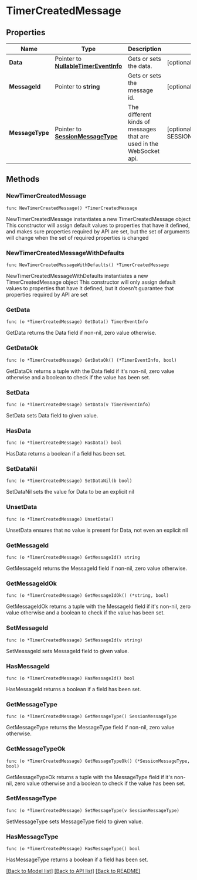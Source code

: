 # TimerCreatedMessage

## Properties

Name | Type | Description | Notes
------------ | ------------- | ------------- | -------------
**Data** | Pointer to [**NullableTimerEventInfo**](TimerEventInfo.md) | Gets or sets the data. | [optional] 
**MessageId** | Pointer to **string** | Gets or sets the message id. | [optional] 
**MessageType** | Pointer to [**SessionMessageType**](SessionMessageType.md) | The different kinds of messages that are used in the WebSocket api. | [optional] [readonly] [default to SESSIONMESSAGETYPE_TIMER_CREATED]

## Methods

### NewTimerCreatedMessage

`func NewTimerCreatedMessage() *TimerCreatedMessage`

NewTimerCreatedMessage instantiates a new TimerCreatedMessage object
This constructor will assign default values to properties that have it defined,
and makes sure properties required by API are set, but the set of arguments
will change when the set of required properties is changed

### NewTimerCreatedMessageWithDefaults

`func NewTimerCreatedMessageWithDefaults() *TimerCreatedMessage`

NewTimerCreatedMessageWithDefaults instantiates a new TimerCreatedMessage object
This constructor will only assign default values to properties that have it defined,
but it doesn't guarantee that properties required by API are set

### GetData

`func (o *TimerCreatedMessage) GetData() TimerEventInfo`

GetData returns the Data field if non-nil, zero value otherwise.

### GetDataOk

`func (o *TimerCreatedMessage) GetDataOk() (*TimerEventInfo, bool)`

GetDataOk returns a tuple with the Data field if it's non-nil, zero value otherwise
and a boolean to check if the value has been set.

### SetData

`func (o *TimerCreatedMessage) SetData(v TimerEventInfo)`

SetData sets Data field to given value.

### HasData

`func (o *TimerCreatedMessage) HasData() bool`

HasData returns a boolean if a field has been set.

### SetDataNil

`func (o *TimerCreatedMessage) SetDataNil(b bool)`

 SetDataNil sets the value for Data to be an explicit nil

### UnsetData
`func (o *TimerCreatedMessage) UnsetData()`

UnsetData ensures that no value is present for Data, not even an explicit nil
### GetMessageId

`func (o *TimerCreatedMessage) GetMessageId() string`

GetMessageId returns the MessageId field if non-nil, zero value otherwise.

### GetMessageIdOk

`func (o *TimerCreatedMessage) GetMessageIdOk() (*string, bool)`

GetMessageIdOk returns a tuple with the MessageId field if it's non-nil, zero value otherwise
and a boolean to check if the value has been set.

### SetMessageId

`func (o *TimerCreatedMessage) SetMessageId(v string)`

SetMessageId sets MessageId field to given value.

### HasMessageId

`func (o *TimerCreatedMessage) HasMessageId() bool`

HasMessageId returns a boolean if a field has been set.

### GetMessageType

`func (o *TimerCreatedMessage) GetMessageType() SessionMessageType`

GetMessageType returns the MessageType field if non-nil, zero value otherwise.

### GetMessageTypeOk

`func (o *TimerCreatedMessage) GetMessageTypeOk() (*SessionMessageType, bool)`

GetMessageTypeOk returns a tuple with the MessageType field if it's non-nil, zero value otherwise
and a boolean to check if the value has been set.

### SetMessageType

`func (o *TimerCreatedMessage) SetMessageType(v SessionMessageType)`

SetMessageType sets MessageType field to given value.

### HasMessageType

`func (o *TimerCreatedMessage) HasMessageType() bool`

HasMessageType returns a boolean if a field has been set.


[[Back to Model list]](../README.md#documentation-for-models) [[Back to API list]](../README.md#documentation-for-api-endpoints) [[Back to README]](../README.md)



